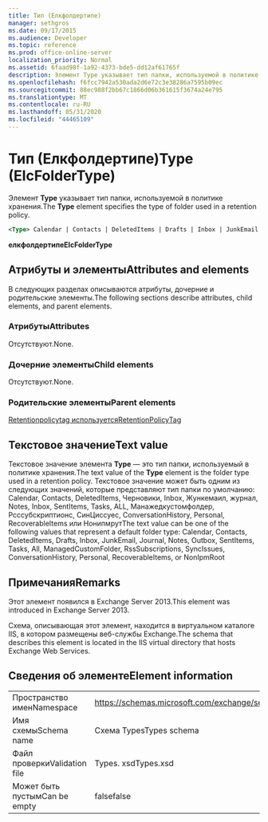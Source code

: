 ```yaml
---
title: Тип (Елкфолдертипе)
manager: sethgros
ms.date: 09/17/2015
ms.audience: Developer
ms.topic: reference
ms.prod: office-online-server
localization_priority: Normal
ms.assetid: 6faad98f-1a92-4373-bde5-dd12af61765f
description: Элемент Type указывает тип папки, используемой в политике хранения.
ms.openlocfilehash: f6fcc7942a530ada2d6e72c3e38286a7595b09ec
ms.sourcegitcommit: 88ec988f2bb67c1866d06b361615f3674a24e795
ms.translationtype: MT
ms.contentlocale: ru-RU
ms.lasthandoff: 05/31/2020
ms.locfileid: "44465109"
---
```

# <a name="type-elcfoldertype"></a><span data-ttu-id="369a6-103">Тип (Елкфолдертипе)</span><span class="sxs-lookup"><span data-stu-id="369a6-103">Type (ElcFolderType)</span></span>

<span data-ttu-id="369a6-104">Элемент **Type** указывает тип папки, используемой в политике хранения.</span><span class="sxs-lookup"><span data-stu-id="369a6-104">The **Type** element specifies the type of folder used in a retention policy.</span></span> 
  
```XML
<Type> Calendar | Contacts | DeletedItems | Drafts | Inbox | JunkEmail | Journal | Notes | Outbox | SentItems | Tasks | All | ManagedCustomFolder | RssSubscriptions | SyncIssues | ConversationHistory | Personal | RecoverableItems | NonIpmRoot <Type>
```

 <span data-ttu-id="369a6-105">**елкфолдертипе**</span><span class="sxs-lookup"><span data-stu-id="369a6-105">**ElcFolderType**</span></span>
## <a name="attributes-and-elements"></a><span data-ttu-id="369a6-106">Атрибуты и элементы</span><span class="sxs-lookup"><span data-stu-id="369a6-106">Attributes and elements</span></span>

<span data-ttu-id="369a6-107">В следующих разделах описываются атрибуты, дочерние и родительские элементы.</span><span class="sxs-lookup"><span data-stu-id="369a6-107">The following sections describe attributes, child elements, and parent elements.</span></span>
  
### <a name="attributes"></a><span data-ttu-id="369a6-108">Атрибуты</span><span class="sxs-lookup"><span data-stu-id="369a6-108">Attributes</span></span>

<span data-ttu-id="369a6-109">Отсутствуют.</span><span class="sxs-lookup"><span data-stu-id="369a6-109">None.</span></span>
  
### <a name="child-elements"></a><span data-ttu-id="369a6-110">Дочерние элементы</span><span class="sxs-lookup"><span data-stu-id="369a6-110">Child elements</span></span>

<span data-ttu-id="369a6-111">Отсутствуют.</span><span class="sxs-lookup"><span data-stu-id="369a6-111">None.</span></span>
  
### <a name="parent-elements"></a><span data-ttu-id="369a6-112">Родительские элементы</span><span class="sxs-lookup"><span data-stu-id="369a6-112">Parent elements</span></span>

[<span data-ttu-id="369a6-113">Retentionpolicytag используется</span><span class="sxs-lookup"><span data-stu-id="369a6-113">RetentionPolicyTag</span></span>](retentionpolicytag.md)
  
## <a name="text-value"></a><span data-ttu-id="369a6-114">Текстовое значение</span><span class="sxs-lookup"><span data-stu-id="369a6-114">Text value</span></span>

<span data-ttu-id="369a6-115">Текстовое значение элемента **Type** — это тип папки, используемый в политике хранения.</span><span class="sxs-lookup"><span data-stu-id="369a6-115">The text value of the **Type** element is the folder type used in a retention policy.</span></span> <span data-ttu-id="369a6-116">Текстовое значение может быть одним из следующих значений, которые представляют тип папки по умолчанию: Calendar, Contacts, DeletedItems, Черновики, Inbox, Жункемаил, журнал, Notes, Inbox, SentItems, Tasks, ALL, Манажедкустомфолдер, Рсссубскриптионс, СинЦиссуес, ConversationHistory, Personal, RecoverableItems или Нонипмрут</span><span class="sxs-lookup"><span data-stu-id="369a6-116">The text value can be one of the following values that represent a default folder type: Calendar, Contacts, DeletedItems, Drafts, Inbox, JunkEmail, Journal, Notes, Outbox, SentItems, Tasks, All, ManagedCustomFolder, RssSubscriptions, SyncIssues, ConversationHistory, Personal, RecoverableItems, or NonIpmRoot</span></span> 
  
## <a name="remarks"></a><span data-ttu-id="369a6-117">Примечания</span><span class="sxs-lookup"><span data-stu-id="369a6-117">Remarks</span></span>

<span data-ttu-id="369a6-118">Этот элемент появился в Exchange Server 2013.</span><span class="sxs-lookup"><span data-stu-id="369a6-118">This element was introduced in Exchange Server 2013.</span></span>
  
<span data-ttu-id="369a6-119">Схема, описывающая этот элемент, находится в виртуальном каталоге IIS, в котором размещены веб-службы Exchange.</span><span class="sxs-lookup"><span data-stu-id="369a6-119">The schema that describes this element is located in the IIS virtual directory that hosts Exchange Web Services.</span></span>
  
## <a name="element-information"></a><span data-ttu-id="369a6-120">Сведения об элементе</span><span class="sxs-lookup"><span data-stu-id="369a6-120">Element information</span></span>

|||
|:-----|:-----|
|<span data-ttu-id="369a6-121">Пространство имен</span><span class="sxs-lookup"><span data-stu-id="369a6-121">Namespace</span></span>  <br/> |https://schemas.microsoft.com/exchange/services/2006/types  <br/> |
|<span data-ttu-id="369a6-122">Имя схемы</span><span class="sxs-lookup"><span data-stu-id="369a6-122">Schema name</span></span>  <br/> |<span data-ttu-id="369a6-123">Схема Types</span><span class="sxs-lookup"><span data-stu-id="369a6-123">Types schema</span></span>  <br/> |
|<span data-ttu-id="369a6-124">Файл проверки</span><span class="sxs-lookup"><span data-stu-id="369a6-124">Validation file</span></span>  <br/> |<span data-ttu-id="369a6-125">Types. xsd</span><span class="sxs-lookup"><span data-stu-id="369a6-125">Types.xsd</span></span>  <br/> |
|<span data-ttu-id="369a6-126">Может быть пустым</span><span class="sxs-lookup"><span data-stu-id="369a6-126">Can be empty</span></span>  <br/> |<span data-ttu-id="369a6-127">false</span><span class="sxs-lookup"><span data-stu-id="369a6-127">false</span></span>  <br/> |
   


